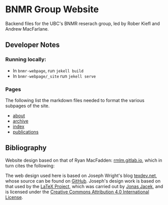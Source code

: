 # BNMR Group Website

Backend files for the UBC's BNMR reserach group, led by Rober Kiefl and Andrew MacFarlane. 


## Developer Notes

### Running locally: 

* In `bnmr-webpage`, run `jekell build`
* In `bnmr-webpage/_site` run `jekell serve`

### Pages 

The following list the markdown files needed to format the various subpages of the site. 

* [about](https://github.com/dfujim/bnmr-webpage/blob/master/about.md)
* [archive](https://github.com/dfujim/bnmr-webpage/blob/master/archive.md)
* [index](https://github.com/dfujim/bnmr-webpage/blob/master/index.md)
* [publications](https://github.com/dfujim/bnmr-webpage/blob/master/publications.md)

## Bibliography 

Website design based on that of Ryan MacFadden: [rmlm.gitlab.io](https://rmlm.gitlab.io), which in turn cites the following: 

The web design used here is based on Joseph Wright's blog
[texdev.net](https://www.texdev.net/), whose source can be found on
[GitHub](https://github.com/josephwright/josephwright.github.io).
Joseph's design work is based on that used by the
[LaTeX Project](https://www.latex-project.org), which was carried out by
[Jonas Jacek](http://jonas.me/), and is licensed under the
[Creative Commons Attribution 4.0 International License](http://creativecommons.org/licenses/by/4.0/).
